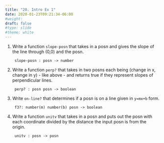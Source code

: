 ```yaml
---
title: "20. Intro Ex 1"
date: 2020-01-23T09:21:34-06:00
#weight: 
draft: false
#type: slide
#theme: white
---
```


1. Write a function `slope-posn` that takes in a posn and 
   gives the slope of
   the line through (0,0) and the posn.
 
        slope-posn : posn -> number
 
2. Write a function `perp?` that takes in two posns each being 
   (change in x,
   change in y) - like above - and returns true if they represent
   slopes of perpendicular lines.
        
        perp? : posn posn -> boolean
        
3. Write `on-line?` that determines if a posn is on a line given in
   `y=mx+b` form. 
   
        f3?: number(m) number(b) posn -> boolean
        
4. Write a function `unitv` that takes in a posn and puts out
   the posn with each coordinate divided by the distance the input
   posn is from the origin.
   
        unitv : posn -> posn
        
        
